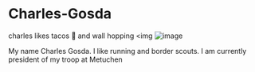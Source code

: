 # Charles-Gosda
charles likes tacos 🌮 and wall hopping
<img 
![image](https://github.com/user-attachments/assets/e3397e4b-d45b-44bd-b354-36fb0d0fb2b4)
<p>My name Charles Gosda.  I like running and border scouts.  I am currently president of my troop at Metuchen</p>
<img
![image](https://github.com/user-attachments/assets/8fc66722-7cfa-413a-b8a9-32d581d6bb05)
